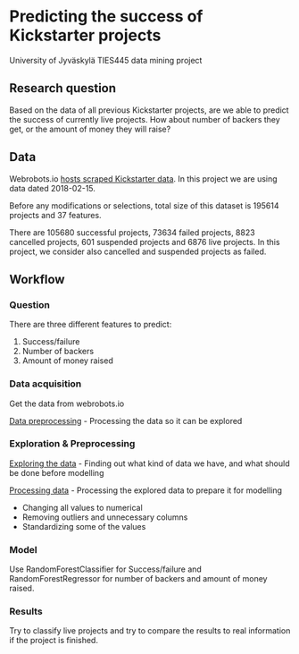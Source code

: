 # Predicting the success of Kickstarter projects 
University of Jyväskylä TIES445 data mining project

## Research question
Based on the data of all previous Kickstarter projects, are we able to predict the success of currently live projects. How about number of backers they get, or the amount of money they will raise?

## Data

Webrobots.io [hosts scraped Kickstarter data](https://webrobots.io/kickstarter-datasets/). In this project we are using data dated 2018-02-15.

Before any modifications or selections, total size of this dataset is 195614 projects and 37 features. 

There are 105680 successful projects, 73634 failed projects, 8823 cancelled projects, 601 suspended projects and 6876 live projects. In this project, we consider also cancelled and suspended projects as failed.

## Workflow

### Question
There are three different features to predict:
1. Success/failure
2. Number of backers
3. Amount of money raised

### Data acquisition
Get the data from webrobots.io

[Data preprocessing](Data%20preprocessing.ipynb) - Processing the data so it can be explored

### Exploration & Preprocessing
[Exploring the data](Data%20exploration.ipynb) - Finding out what kind of data we have, and what should be done before modelling

[Processing data](Processing%20data.ipynb) - Processing the explored data to prepare it for modelling
 - Changing all values to numerical
 - Removing outliers and unnecessary columns
 - Standardizing some of the values

### Model
Use RandomForestClassifier for Success/failure and RandomForestRegressor for number of backers and amount of money raised.

### Results

Try to classify live projects and try to compare the results to real information if the project is finished.